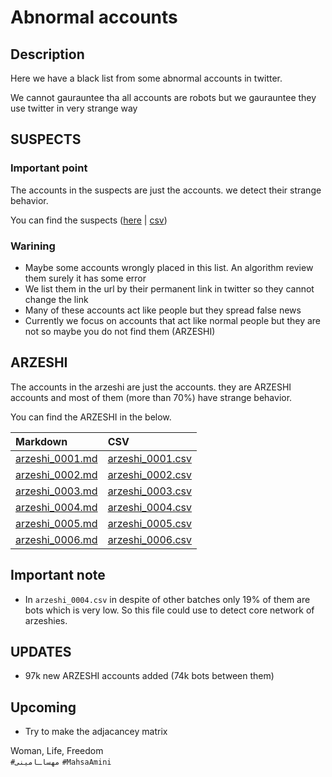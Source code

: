 # Abnormal accounts

## Description
Here we have a black list from some abnormal accounts in twitter.


We cannot gaurauntee tha all accounts are robots but we gaurauntee they use twitter in very strange way

## SUSPECTS
### Important point
The accounts in the suspects are just the accounts. we detect their strange behavior. 


You can find the suspects ([here](https://raw.githubusercontent.com/ricks135/Abnormally-twitter/main/suspects/suspects.md) | [csv](https://raw.githubusercontent.com/ricks135/Abnormally-twitter/main/suspects/suspects.csv))


### Warining
- Maybe some accounts wrongly placed in this list. An algorithm review them surely it has some error
- We list them in the url by their permanent link in twitter so they cannot change the link
- Many of these accounts act like people but they spread false news
- Currently we focus on accounts that act like normal people but they are not so maybe you do not find them (ARZESHI)

## ARZESHI
The accounts in the arzeshi are just the accounts. they are ARZESHI accounts and most of them (more than 70%) have strange behavior.


You can find the ARZESHI in the below.

| Markdown                  | CSV                       |  
|:--------------------------|:--------------------------|
|[arzeshi_0001.md](https://raw.githubusercontent.com/ricks135/Abnormally-twitter/main/arzeshi/arzeshi_0001.md)| [arzeshi_0001.csv](https://raw.githubusercontent.com/ricks135/Abnormally-twitter/main/arzeshi/arzeshi_0001.csv)|
|[arzeshi_0002.md](https://raw.githubusercontent.com/ricks135/Abnormally-twitter/main/arzeshi/arzeshi_0002.md)| [arzeshi_0002.csv](https://raw.githubusercontent.com/ricks135/Abnormally-twitter/main/arzeshi/arzeshi_0002.csv)|
|[arzeshi_0003.md](https://raw.githubusercontent.com/ricks135/Abnormally-twitter/main/arzeshi/arzeshi_0003.md)| [arzeshi_0003.csv](https://raw.githubusercontent.com/ricks135/Abnormally-twitter/main/arzeshi/arzeshi_0003.csv)|
|[arzeshi_0004.md](https://raw.githubusercontent.com/ricks135/Abnormally-twitter/main/arzeshi/arzeshi_0004.md)| [arzeshi_0004.csv](https://raw.githubusercontent.com/ricks135/Abnormally-twitter/main/arzeshi/arzeshi_0004.csv)|
|[arzeshi_0005.md](https://raw.githubusercontent.com/ricks135/Abnormally-twitter/main/arzeshi/arzeshi_0005.md)| [arzeshi_0005.csv](https://raw.githubusercontent.com/ricks135/Abnormally-twitter/main/arzeshi/arzeshi_0005.csv)|
|[arzeshi_0006.md](https://raw.githubusercontent.com/ricks135/Abnormally-twitter/main/arzeshi/arzeshi_0006.md)| [arzeshi_0006.csv](https://raw.githubusercontent.com/ricks135/Abnormally-twitter/main/arzeshi/arzeshi_0006.csv)|

## Important note
- In `arzeshi_0004.csv` in despite of other batches only 19% of them are bots which is very low. So this file could use to detect core network of arzeshies.


## UPDATES
- 97k new ARZESHI accounts added (74k bots between them)

## Upcoming
- Try to make the adjacancey matrix


Woman, Life, Freedom \
`#مهساـامینی` `#MahsaAmini`
